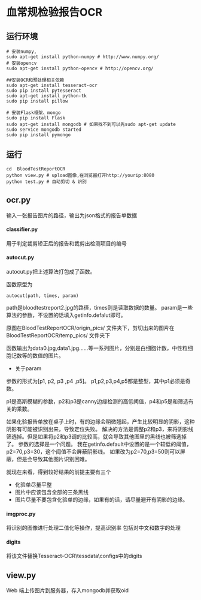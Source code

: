 
# 血常规检验报告OCR



## 运行环境

```
# 安装numpy,
sudo apt-get install python-numpy # http://www.numpy.org/
# 安装opencv
sudo apt-get install python-opencv # http://opencv.org/

##安装OCR和预处理相关依赖
sudo apt-get install tesseract-ocr
sudo pip install pytesseract
sudo apt-get install python-tk
sudo pip install pillow

# 安装Flask框架、mongo
sudo pip install Flask
sudo apt-get install mongodb # 如果找不到可以先sudo apt-get update
sudo service mongodb started
sudo pip install pymongo
```

## 运行

```
cd  BloodTestReportOCR
python view.py # upload图像,在浏览器打开http://yourip:8080
python test.py # 自动剪切 & 识别
```

## ocr.py

输入一张报告图片的路径，输出为json格式的报告单数据

#### classifier.py

用于判定裁剪矫正后的报告和裁剪出检测项目的编号


#### autocut.py

autocut.py把上述算法打包成了函数。

函数原型为
```
autocut(path, times, param)
```
path是bloodtestreport2.jpg的路径，times则是读取数据的数量。
param是一些算法的参数，不设置的话填入getinfo.defalut即可。

原图在BloodTestReportOCR/origin_pics/ 文件夹下，剪切出来的图片在BloodTestReportOCR/temp_pics/ 文件夹下

函数输出为data0.jpg,data1.jpg......等一系列图片，分别是白细胞计数，中性粒细胞记数等的数值的图片。

* 关于param

参数的形式为[p1, p2, p3 ,p4 ,p5]。
p1,p2,p3,p4,p5都是整型，其中p1必须是奇数。

p1是高斯模糊的参数，p2和p3是canny边缘检测的高低阈值，p4和p5是和筛选有关的乘数。

如果化验报告单放在桌子上时，有的边缘会稍微翘起，产生比较明显的阴影，这种阴影有可能被识别出来，导致定位失败。
解决的方法是调整p2和p3，来将阴影线筛选掉。但是如果将p2和p3调的比较高，就会导致其他图里的黑线也被筛选掉了。
参数的选择是一个问题。
我在getinfo.default中设置的是一个较低的阈值，p2=70,p3=30，这个阈值不会屏蔽阴影线。
如果改为p2=70,p3=50则可以屏蔽，但是会导致其他图片识别困难。

就现在来看，得到较好结果的前提主要有三个
 - 化验单尽量平整
 - 图片中应该包含全部的三条黑线
 - 图片尽量不要包含化验单的边缘，如果有的话，请尽量避开有阴影的边缘。




#### imgproc.py 
将识别的图像进行处理二值化等操作，提高识别率
包括对中文和数字的处理

#### digits
将该文件替换Tesseract-OCR\tessdata\configs中的digits

## view.py 

Web 端上传图片到服务器，存入mongodb并获取oid


